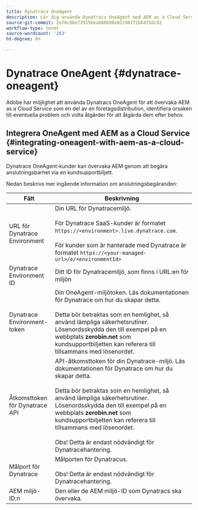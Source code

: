 ```yaml
---
title: Dynatrace OneAgent
description: Lär dig använda Dynatracs OneAgent med AEM as a Cloud Service
source-git-commit: 2e70c8be73915bea860b98e02c08772bb4f5dcd2
workflow-type: tm+mt
source-wordcount: '263'
ht-degree: 0%

---
```



# Dynatrace OneAgent {#dynatrace-oneagent}

Adobe har möjlighet att använda Dynatracs OneAgent för att övervaka AEM as a Cloud Service som en del av en företagsdistribution, identifiera orsaken till eventuella problem och vidta åtgärder för att åtgärda dem efter behov. <!-- When GA, add: Read this [Dynatrace article](https://www.dynatrace.com/hub/detail/adobe-experience-manager/) about AEM monitoring to learn more. -->

## Integrera OneAgent med AEM as a Cloud Service {#integrating-oneagent-with-aem-as-a-cloud-service}

Dynatrace OneAgent-kunder kan övervaka AEM genom att begära anslutningsbarhet via en kundsupportbiljett.

Nedan beskrivs mer ingående information om anslutningsbegäranden:

| **Fält** | **Beskrivning** |
|---|---|
| URL för Dynatrace Environment | Din URL för Dynatracemiljö.<br><br>För Dynatrace SaaS-kunder är formatet `https://<environment>.live.dynatrace.com`.<br><br>För kunder som är hanterade med Dynatrace är formatet `https://<your-managed-url>/e/<environmentId>` |
| Dynatrace Environment ID | Ditt ID för Dynatracemiljö, som finns i URL:en för miljön |
| Dynatrace Environment-token | Din OneAgent-miljötoken. Läs dokumentationen för Dynatrace om hur du skapar detta.<br><br>Detta bör betraktas som en hemlighet, så använd lämpliga säkerhetsrutiner. Lösenordsskydda den till exempel på en webbplats **zerobin.net** som kundsupportbiljetten kan referera till tillsammans med lösenordet. |
| Åtkomsttoken för Dynatrace API | API-åtkomsttoken för din Dynatrace-miljö. Läs dokumentationen för Dynatrace om hur du skapar detta.<br><br>Detta bör betraktas som en hemlighet, så använd lämpliga säkerhetsrutiner. Lösenordsskydda den till exempel på en webbplats **zerobin.net** som kundsupportbiljetten kan referera till tillsammans med lösenordet.<br><br>Obs! Detta är endast nödvändigt för Dynatracehantering. |
| Målport för Dynatrace | Målporten för Dynatracus.<br><br>Obs! Detta är endast nödvändigt för Dynatracehantering. |
| AEM miljö-ID:n | Den eller de AEM miljö-ID som Dynatracs ska övervaka. |


